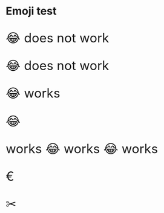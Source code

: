 # Emoji test

<div style="font-size: 25pt;">

&#x1F602; does not work

<span>&#x1F602;</span> does not work

<!-- 1 --><span>&#x1F602;</span> works

<p>&#x1F602;</p> works

<span>
&#x1F602;</span> works

<span style="font-family: 'Segoe UI Emoji'">
&#x1F602;</span> works

&euro;

&#9986;

</div>
